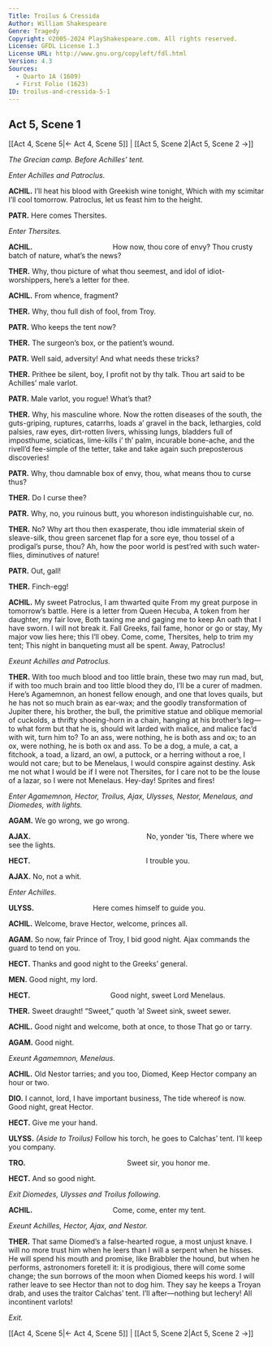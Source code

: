 ```yaml
---
Title: Troilus & Cressida
Author: William Shakespeare
Genre: Tragedy
Copyright: ©2005-2024 PlayShakespeare.com. All rights reserved.
License: GFDL License 1.3
License URL: http://www.gnu.org/copyleft/fdl.html
Version: 4.3
Sources:
  - Quarto 1A (1609)
  - First Folio (1623)
ID: troilus-and-cressida-5-1
---
```


## Act 5, Scene 1
[[Act 4, Scene 5|← Act 4, Scene 5]] | [[Act 5, Scene 2|Act 5, Scene 2 →]]

*The Grecian camp. Before Achilles’ tent.*

*Enter Achilles and Patroclus.*

**ACHIL.**
I’ll heat his blood with Greekish wine tonight,
Which with my scimitar I’ll cool tomorrow.
Patroclus, let us feast him to the height.

**PATR.**
Here comes Thersites.

*Enter Thersites.*

**ACHIL.**
           How now, thou core of envy?
Thou crusty batch of nature, what’s the news?

**THER.**
Why, thou picture of what thou seemest, and idol of idiot-worshippers, here’s a letter for thee.

**ACHIL.**
From whence, fragment?

**THER.**
Why, thou full dish of fool, from Troy.

**PATR.**
Who keeps the tent now?

**THER.**
The surgeon’s box, or the patient’s wound.

**PATR.**
Well said, adversity! And what needs these tricks?

**THER.**
Prithee be silent, boy, I profit not by thy talk. Thou art said to be Achilles’ male varlot.

**PATR.**
Male varlot, you rogue! What’s that?

**THER.**
Why, his masculine whore. Now the rotten diseases of the south, the guts-griping, ruptures, catarrhs, loads a’ gravel in the back, lethargies, cold palsies, raw eyes, dirt-rotten livers, whissing lungs, bladders full of imposthume, sciaticas, lime-kills i’ th’ palm, incurable bone-ache, and the rivell’d fee-simple of the tetter, take and take again such preposterous discoveries!

**PATR.**
Why, thou damnable box of envy, thou, what means thou to curse thus?

**THER.**
Do I curse thee?

**PATR.**
Why, no, you ruinous butt, you whoreson indistinguishable cur, no.

**THER.**
No? Why art thou then exasperate, thou idle immaterial skein of sleave-silk, thou green sarcenet flap for a sore eye, thou tossel of a prodigal’s purse, thou? Ah, how the poor world is pest’red with such water-flies, diminutives of nature!

**PATR.**
Out, gall!

**THER.**
Finch-egg!

**ACHIL.**
My sweet Patroclus, I am thwarted quite
From my great purpose in tomorrow’s battle.
Here is a letter from Queen Hecuba,
A token from her daughter, my fair love,
Both taxing me and gaging me to keep
An oath that I have sworn. I will not break it.
Fall Greeks, fail fame, honor or go or stay,
My major vow lies here; this I’ll obey.
Come, come, Thersites, help to trim my tent;
This night in banqueting must all be spent.
Away, Patroclus!

*Exeunt Achilles and Patroclus.*

**THER.**
With too much blood and too little brain, these two may run mad, but, if with too much brain and too little blood they do, I’ll be a curer of madmen. Here’s Agamemnon, an honest fellow enough, and one that loves quails, but he has not so much brain as ear-wax; and the goodly transformation of Jupiter there, his brother, the bull, the primitive statue and oblique memorial of cuckolds, a thrifty shoeing-horn in a chain, hanging at his brother’s leg—to what form but that he is, should wit larded with malice, and malice fac’d with wit, turn him to? To an ass, were nothing, he is both ass and ox; to an ox, were nothing, he is both ox and ass. To be a dog, a mule, a cat, a fitchook, a toad, a lizard, an owl, a puttock, or a herring without a roe, I would not care; but to be Menelaus, I would conspire against destiny. Ask me not what I would be if I were not Thersites, for I care not to be the louse of a lazar, so I were not Menelaus. Hey-day! Sprites and fires!

*Enter Agamemnon, Hector, Troilus, Ajax, Ulysses, Nestor, Menelaus, and Diomedes, with lights.*

**AGAM.**
We go wrong, we go wrong.

**AJAX.**
                No, yonder ’tis,
There where we see the lights.

**HECT.**
                I trouble you.

**AJAX.**
No, not a whit.

*Enter Achilles.*

**ULYSS.**
        Here comes himself to guide you.

**ACHIL.**
Welcome, brave Hector, welcome, princes all.

**AGAM.**
So now, fair Prince of Troy, I bid good night.
Ajax commands the guard to tend on you.

**HECT.**
Thanks and good night to the Greeks’ general.

**MEN.**
Good night, my lord.

**HECT.**
           Good night, sweet Lord Menelaus.

**THER.**
Sweet draught! “Sweet,” quoth ’a! Sweet sink, sweet sewer.

**ACHIL.**
Good night and welcome, both at once, to those
That go or tarry.

**AGAM.**
Good night.

*Exeunt Agamemnon, Menelaus.*

**ACHIL.**
Old Nestor tarries; and you too, Diomed,
Keep Hector company an hour or two.

**DIO.**
I cannot, lord, I have important business,
The tide whereof is now. Good night, great Hector.

**HECT.**
Give me your hand.

**ULYSS.**
*(Aside to Troilus)*
Follow his torch, he goes to Calchas’ tent.
I’ll keep you company.

**TRO.**
              Sweet sir, you honor me.

**HECT.**
And so good night.

*Exit Diomedes, Ulysses and Troilus following.*

**ACHIL.**
           Come, come, enter my tent.

*Exeunt Achilles, Hector, Ajax, and Nestor.*

**THER.**
That same Diomed’s a false-hearted rogue, a most unjust knave. I will no more trust him when he leers than I will a serpent when he hisses. He will spend his mouth and promise, like Brabbler the hound, but when he performs, astronomers foretell it: it is prodigious, there will come some change; the sun borrows of the moon when Diomed keeps his word. I will rather leave to see Hector than not to dog him. They say he keeps a Troyan drab, and uses the traitor Calchas’ tent. I’ll after—nothing but lechery! All incontinent varlots!

*Exit.*

[[Act 4, Scene 5|← Act 4, Scene 5]] | [[Act 5, Scene 2|Act 5, Scene 2 →]]